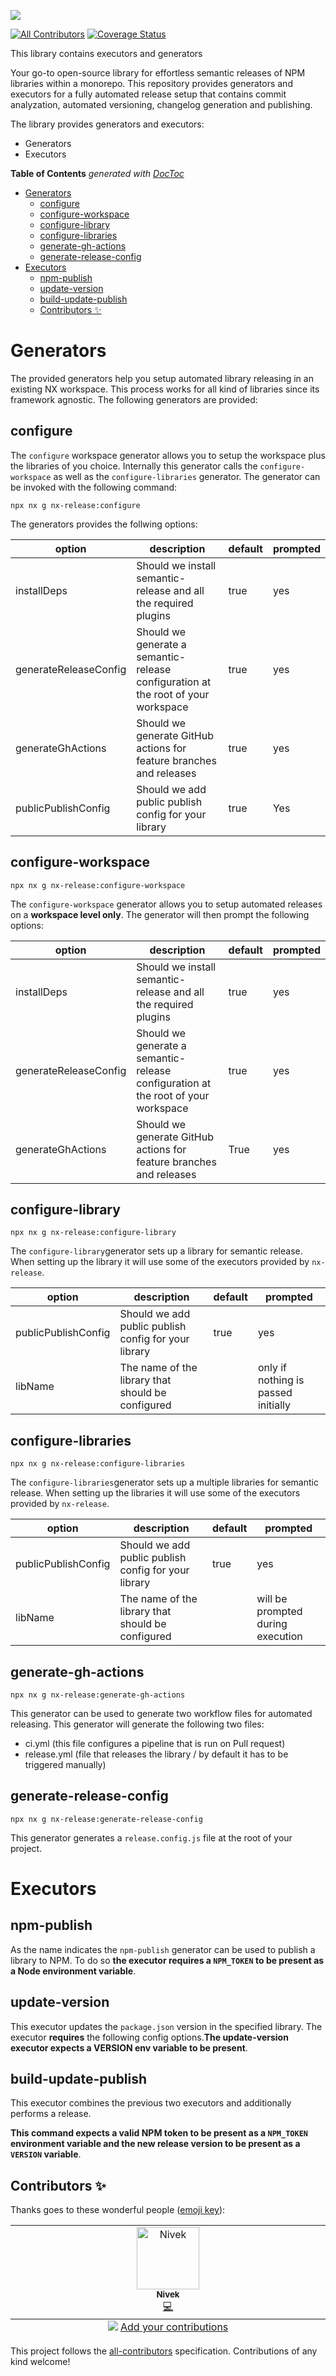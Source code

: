 ![](![](https://github.com/kreuzerk/nx-release/blob/main/libs/nx-release/assets/nx-release-logo.svg))
<!-- ALL-CONTRIBUTORS-BADGE:START - Do not remove or modify this section -->
[![All Contributors](https://img.shields.io/badge/all_contributors-1-orange.svg?style=flat-square)](#contributors-) [![Coverage Status](https://coveralls.io/repos/github/kreuzerk/nx-release/badge.svg?branch=feature/generators)](https://coveralls.io/github/kreuzerk/nx-release?branch=feature/generators)

<!-- ALL-CONTRIBUTORS-BADGE:END -->

This library contains executors and generators

Your go-to open-source library for effortless semantic releases of NPM libraries within a monorepo. This repository provides generators and executors for a fully automated release setup that contains commit analyzation, automated versioning, changelog generation and publishing.

The library provides generators and executors:

- Generators
- Executors

<!-- START doctoc generated TOC please keep comment here to allow auto update -->
<!-- DON'T EDIT THIS SECTION, INSTEAD RE-RUN doctoc TO UPDATE -->
**Table of Contents**  *generated with [DocToc](https://github.com/thlorenz/doctoc)*

- [Generators](#generators)
  - [configure](#configure)
  - [configure-workspace](#configure-workspace)
  - [configure-library](#configure-library)
  - [configure-libraries](#configure-libraries)
  - [generate-gh-actions](#generate-gh-actions)
  - [generate-release-config](#generate-release-config)
- [Executors](#executors)
  - [npm-publish](#npm-publish)
  - [update-version](#update-version)
  - [build-update-publish](#build-update-publish)
  - [Contributors ✨](#contributors-)

<!-- END doctoc generated TOC please keep comment here to allow auto update -->

# Generators

The provided generators help you setup automated library releasing in an existing NX workspace. This process works for all kind of libraries since its framework agnostic. The following generators are provided:

## configure

The `configure` workspace generator allows you to setup the workspace plus the libraries of you choice. Internally this generator calls the `configure-workspace` as well as the `configure-libraries` generator. The generator can be invoked with the following command:

```npx nx g nx-release:configure```

The generators provides the follwing options:

| option                | description                                                  | default | prompted |
| --------------------- | ------------------------------------------------------------ | ------- | -------- |
| installDeps           | Should we install semantic-release and all the required plugins | true    | yes      |
| generateReleaseConfig | Should we generate a semantic-release configuration at the root of your workspace | true    | yes      |
| generateGhActions     | Should we generate GitHub actions for feature branches and releases | true    | yes      |
| publicPublishConfig   | Should we add public publish config for your library         | true    | Yes      |

## configure-workspace

```npx nx g nx-release:configure-workspace```

The `configure-workspace` generator allows you to setup automated releases on a **workspace level only**. The generator will then prompt the following options:

| option                | description                                                  | default | prompted |
| --------------------- | ------------------------------------------------------------ | ------- | -------- |
| installDeps           | Should we install semantic-release and all the required plugins | true    | yes      |
| generateReleaseConfig | Should we generate a semantic-release configuration at the root of your workspace | true    | yes      |
| generateGhActions     | Should we generate GitHub actions for feature branches and releases | True    | yes      |

## configure-library

```npx nx g nx-release:configure-library```

The `configure-library`generator sets up a library for semantic release. When setting up the library it will use some of the executors provided by `nx-release`.

| option              | description                                          | default | prompted                            |
| ------------------- | ---------------------------------------------------- | ------- | ----------------------------------- |
| publicPublishConfig | Should we add public publish config for your library | true    | yes                                 |
| libName             | The name of the library that should be configured    |         | only if nothing is passed initially |

## configure-libraries

```npx nx g nx-release:configure-libraries```

The `configure-libraries`generator sets up a multiple libraries for semantic release. When setting up the libraries it will use some of the executors provided by `nx-release`.

| option              | description                                          | default | prompted                          |
| ------------------- | ---------------------------------------------------- | ------- | --------------------------------- |
| publicPublishConfig | Should we add public publish config for your library | true    | yes                               |
| libName             | The name of the library that should be configured    |         | will be prompted during execution |

## generate-gh-actions

```npx nx g nx-release:generate-gh-actions```

This generator can be used to generate two workflow files for automated releasing. This generator will generate the following two files:

- ci.yml (this file configures a pipeline that is run on Pull request)
- release.yml (file that releases the library / by default it has to be triggered manually)

## generate-release-config

```npx nx g nx-release:generate-release-config```

This generator generates a `release.config.js` file at the root of your project.

# Executors

## npm-publish

As the name indicates the `npm-publish` generator can be used to publish a library to NPM. To
do so **the executor requires a `NPM_TOKEN` to be present as a Node environment variable**.


## update-version
This executor updates the `package.json` version in the specified library. The executor **requires** the following config options.**The update-version executor expects a VERSION env variable to be present**.

## build-update-publish
This executor combines the previous two executors and additionally performs a release.

**This command expects a valid NPM token to be present as a `NPM_TOKEN` environment variable and the new release version to be present as a `VERSION` variable**.

## Contributors ✨

Thanks goes to these wonderful people ([emoji key](https://allcontributors.org/docs/en/emoji-key)):

<!-- ALL-CONTRIBUTORS-LIST:START - Do not remove or modify this section -->
<!-- prettier-ignore-start -->
<!-- markdownlint-disable -->
<table>
  <tbody>
    <tr>
      <td align="center" valign="top" width="14.28%"><a href="https://medium.com/@kevinkreuzer"><img src="https://avatars.githubusercontent.com/u/5468954?v=4?s=100" width="100px;" alt="Nivek"/><br /><sub><b>Nivek</b></sub></a><br /><a href="https://github.com/kreuzerk/nx-release/commits?author=kreuzerk" title="Code">💻</a></td>
    </tr>
  </tbody>
  <tfoot>
    <tr>
      <td align="center" size="13px" colspan="7">
        <img src="https://raw.githubusercontent.com/all-contributors/all-contributors-cli/1b8533af435da9854653492b1327a23a4dbd0a10/assets/logo-small.svg">
          <a href="https://all-contributors.js.org/docs/en/bot/usage">Add your contributions</a>
        </img>
      </td>
    </tr>
  </tfoot>
</table>

<!-- markdownlint-restore -->
<!-- prettier-ignore-end -->

<!-- ALL-CONTRIBUTORS-LIST:END -->

This project follows the [all-contributors](https://github.com/all-contributors/all-contributors) specification. Contributions of any kind welcome!
